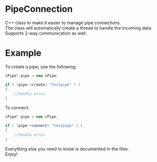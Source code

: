 # PipeConnection

C++ class to make it easier to manage pipe connections.  
The class will automatically create a thread to handle the incoming data.  
Supports 2-way communication as well.  

# Example

To create a pipe, use the following:  

```cpp
cPipe* pipe = new cPipe;

if ( !pipe->create( "testpipe" ) )
{
	//handle error
}
```

To connect:  

```cpp
cPipe* pipe = new cPipe;

if ( !pipe->connect( "testpipe" ) )
{
	//handle error
}
```

Everything else you need to know is documented in the files.  
Enjoy!
